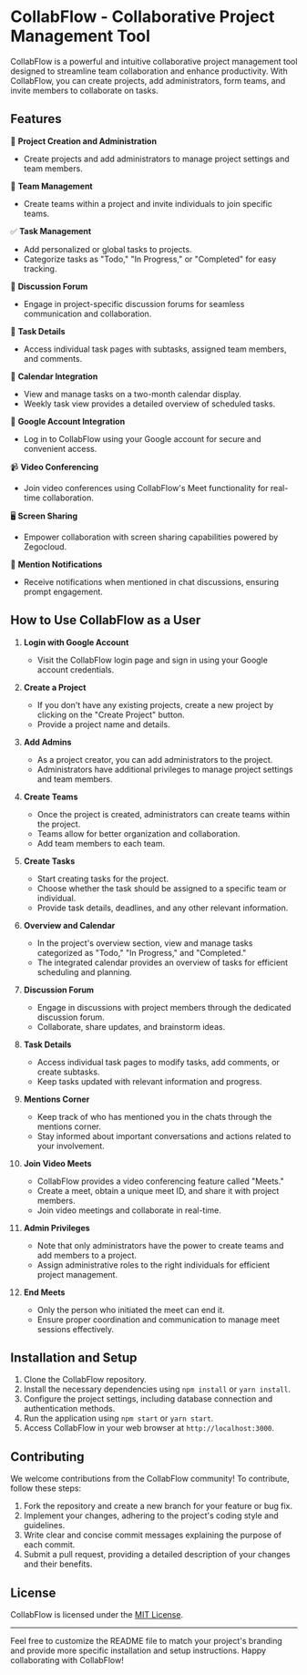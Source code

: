 # CollabFlow - Collaborative Project Management Tool

CollabFlow is a powerful and intuitive collaborative project management tool designed to streamline team collaboration and enhance productivity. With CollabFlow, you can create projects, add administrators, form teams, and invite members to collaborate on tasks.

## Features

🌟 **Project Creation and Administration**
- Create projects and add administrators to manage project settings and team members.

👥 **Team Management**
- Create teams within a project and invite individuals to join specific teams.

✅ **Task Management**
- Add personalized or global tasks to projects.
- Categorize tasks as "Todo," "In Progress," or "Completed" for easy tracking.

💬 **Discussion Forum**
- Engage in project-specific discussion forums for seamless communication and collaboration.

📄 **Task Details**
- Access individual task pages with subtasks, assigned team members, and comments.

📅 **Calendar Integration**
- View and manage tasks on a two-month calendar display.
- Weekly task view provides a detailed overview of scheduled tasks.

🔑 **Google Account Integration**
- Log in to CollabFlow using your Google account for secure and convenient access.

📹 **Video Conferencing**
- Join video conferences using CollabFlow's Meet functionality for real-time collaboration.

🖥️ **Screen Sharing**
- Empower collaboration with screen sharing capabilities powered by Zegocloud.

🔔 **Mention Notifications**
- Receive notifications when mentioned in chat discussions, ensuring prompt engagement.


## How to Use CollabFlow as a User

1. **Login with Google Account**
   - Visit the CollabFlow login page and sign in using your Google account credentials.

2. **Create a Project**
   - If you don't have any existing projects, create a new project by clicking on the "Create Project" button.
   - Provide a project name and details.

3. **Add Admins**
   - As a project creator, you can add administrators to the project.
   - Administrators have additional privileges to manage project settings and team members.

4. **Create Teams**
   - Once the project is created, administrators can create teams within the project.
   - Teams allow for better organization and collaboration.
   - Add team members to each team.

5. **Create Tasks**
   - Start creating tasks for the project.
   - Choose whether the task should be assigned to a specific team or individual.
   - Provide task details, deadlines, and any other relevant information.

6. **Overview and Calendar**
   - In the project's overview section, view and manage tasks categorized as "Todo," "In Progress," and "Completed."
   - The integrated calendar provides an overview of tasks for efficient scheduling and planning.

7. **Discussion Forum**
   - Engage in discussions with project members through the dedicated discussion forum.
   - Collaborate, share updates, and brainstorm ideas.

8. **Task Details**
   - Access individual task pages to modify tasks, add comments, or create subtasks.
   - Keep tasks updated with relevant information and progress.

9. **Mentions Corner**
   - Keep track of who has mentioned you in the chats through the mentions corner.
   - Stay informed about important conversations and actions related to your involvement.

10. **Join Video Meets**
    - CollabFlow provides a video conferencing feature called "Meets."
    - Create a meet, obtain a unique meet ID, and share it with project members.
    - Join video meetings and collaborate in real-time.

11. **Admin Privileges**
    - Note that only administrators have the power to create teams and add members to a project.
    - Assign administrative roles to the right individuals for efficient project management.

12. **End Meets**
    - Only the person who initiated the meet can end it.
    - Ensure proper coordination and communication to manage meet sessions effectively.

## Installation and Setup

1. Clone the CollabFlow repository.
2. Install the necessary dependencies using `npm install` or `yarn install`.
3. Configure the project settings, including database connection and authentication methods.
4. Run the application using `npm start` or `yarn start`.
5. Access CollabFlow in your web browser at `http://localhost:3000`.

## Contributing

We welcome contributions from the CollabFlow community! To contribute, follow these steps:

1. Fork the repository and create a new branch for your feature or bug fix.
2. Implement your changes, adhering to the project's coding style and guidelines.
3. Write clear and concise commit messages explaining the purpose of each commit.
4. Submit a pull request, providing a detailed description of your changes and their benefits.

## License

CollabFlow is licensed under the [MIT License](LICENSE.md).

---

Feel free to customize the README file to match your project's branding and provide more specific installation and setup instructions. Happy collaborating with CollabFlow!
